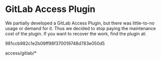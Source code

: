 # GitLab Access Plugin

We partially developed a GitLab Access Plugin, but there was little-to-no
usage or demand for it.  Thus we decided to stop paying the maintenance cost
of the plugin.  If you want to recover the work, find the plugin at:

981ccb982c1e2b09ff98f370019748d783e050d5

access/gitlab/*
